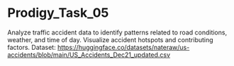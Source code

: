 # Prodigy_Task_05
Analyze traffic accident data to identify patterns related to road conditions, weather, and time of day. Visualize accident hotspots and contributing factors.
Dataset: https://huggingface.co/datasets/nateraw/us-accidents/blob/main/US_Accidents_Dec21_updated.csv
